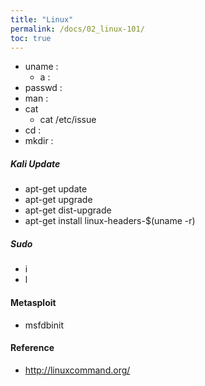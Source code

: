 ```yaml
---
title: "Linux"
permalink: /docs/02_linux-101/
toc: true
---
```

- uname :
  - a : 
- passwd : 
- man : 
- cat 
  - cat /etc/issue
- cd :
- mkdir :


##### Kali Update
- apt-get update
- apt-get upgrade
- apt-get dist-upgrade
- apt-get install linux-headers-$(uname -r)

##### Sudo
- i 
- l

#### Metasploit 
- msfdbinit
#### Reference
- http://linuxcommand.org/


